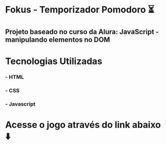 # Fokus - Temporizador Pomodoro ⏳
## Projeto baseado no curso da Alura: JavaScript - manipulando elementos no DOM




# Tecnologias Utilizadas
### - HTML
### - CSS
### - Javascript




# Acesse o jogo através do link abaixo ⬇️

